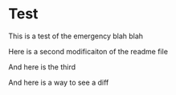 # Test
This is a test of the emergency blah blah

Here is a second modificaiton of the readme file

And here is the third

And here is a way to see a diff
